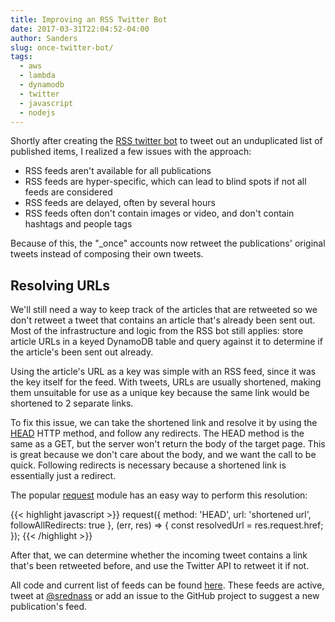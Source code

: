 ```yaml
---
title: Improving an RSS Twitter Bot
date: 2017-03-31T22:04:52-04:00
author: Sanders
slug: once-twitter-bot/
tags:
  - aws
  - lambda
  - dynamodb
  - twitter
  - javascript
  - nodejs
---
```

Shortly after creating the <a href="/rss-twitter-bot/" target="_blank">RSS twitter bot</a> to tweet out an unduplicated list of published items, I realized a few issues with the approach:

- RSS feeds aren't available for all publications
- RSS feeds are hyper-specific, which can lead to blind spots if not all feeds are considered
- RSS feeds are delayed, often by several hours
- RSS feeds often don't contain images or video, and don't contain hashtags and people tags

Because of this, the "_once" accounts now retweet the publications' original tweets instead of composing their own tweets.

## Resolving URLs

We'll still need a way to keep track of the articles that are retweeted so we don't retweet a tweet that contains an article that's already been sent out. Most of the infrastructure and logic from the RSS bot still applies: store article URLs in a keyed DynamoDB table and query against it to determine if the article's been sent out already.

Using the article's URL as a key was simple with an RSS feed, since it was the key itself for the feed. With tweets, URLs are usually shortened, making them unsuitable for use as a unique key because the same link would be shortened to 2 separate links.

To fix this issue, we can take the shortened link and resolve it by using the <a href="https://www.w3.org/Protocols/rfc2616/rfc2616-sec9.html#sec9.4" target="_blank">HEAD</a> HTTP method, and follow any redirects. The HEAD method is the same as a GET, but the server won't return the body of the target page. This is great because we don't care about the body, and we want the call to be quick. Following redirects is necessary because a shortened link is essentially just a redirect.

The popular <a href="https://github.com/request/request" target="_blank">request</a> module has an easy way to perform this resolution:

{{< highlight javascript >}}
request({
  method: 'HEAD',
  url: 'shortened url',
  followAllRedirects: true
}, (err, res) => {
  const resolvedUrl = res.request.href;
});
{{< /highlight >}}

After that, we can determine whether the incoming tweet contains a link that's been retweeted before, and use the Twitter API to retweet it if not.

All code and current list of feeds can be found <a href="https://github.com/sedenardi/once-tweet" target="_blank">here</a>. These feeds are active, tweet at <a href="https://twitter.com/srednass">@srednass</a> or add an issue to the GitHub project to suggest a new publication's feed.
